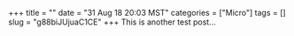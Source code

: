 +++
title = ""
date = "31 Aug 18 20:03 MST"
categories = ["Micro"]
tags = []
slug = "g88biJUjuaC1CE"
+++
This is another test post...
